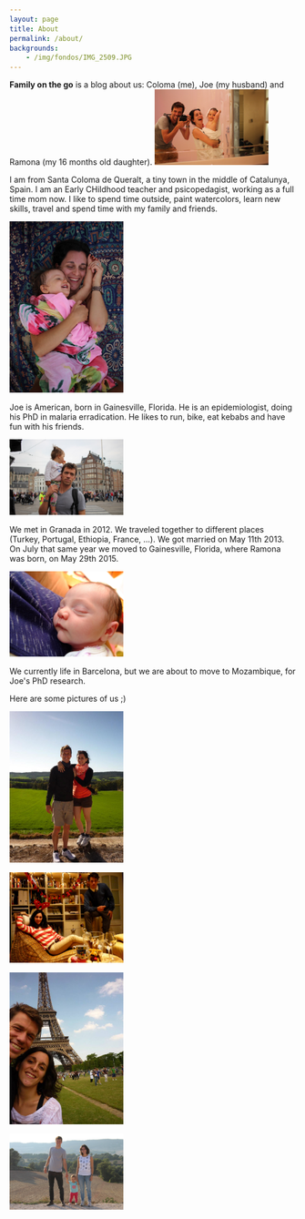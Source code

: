 ```yaml
---
layout: page
title: About
permalink: /about/
backgrounds:
    - /img/fondos/IMG_2509.JPG
---
```


**Family on the go** is a blog about us: Coloma (me), Joe (my husband) and Ramona (my 16 months old daughter).
<a href="/img/ourstory/IMG_4933.JPG"> <img border="0" alt="Caption goes here" src = "/img/ourstory/IMG_4933.JPG" width = "200"></a>


I am from Santa Coloma de Queralt, a tiny town in the middle of Catalunya, Spain. I am an Early CHildhood teacher and psicopedagist, working as a full time mom now. I like to spend time outside, paint watercolors, learn new skills, travel and spend time with my family and friends.

<a href="/img/ourstory/IMG_5457.JPG"> <img border="0" alt="Caption goes here" src = "/img/ourstory/IMG_5457.JPG" width = "200"></a>

Joe is American, born in Gainesville, Florida. He is an epidemiologist, doing his PhD in malaria erradication. He likes to run, bike, eat kebabs and have fun with his friends.

<a href="/img/ourstory/IMG_5994.JPG"> <img border="0" alt="Caption goes here" src = "/img/ourstory/IMG_5994.JPG" width = "200"></a>

We met in Granada in 2012. We traveled together to different places (Turkey, Portugal, Ethiopia, France, ...). We got married on May 11th 2013. On July that same year we moved to Gainesville, Florida, where Ramona was born, on May 29th 2015.

<a href="/img/ourstory/DSCF7311.JPG"> <img border="0" alt="Caption goes here" src = "/img/ourstory/DSCF7311.JPG" width = "200"></a>

We currently life in Barcelona, but we are about to move to Mozambique, for Joe's PhD research.

Here are some pictures of us ;)

<a href="/img/ourstory/551559_638377764128_894910500_n.jpg"> <img border="0" alt="Caption goes here" src = "/img/ourstory/551559_638377764128_894910500_n.jpg" width = "200"></a>

<a href="/img/ourstory/7Special.JPG"> <img border="0" alt="Caption goes here" src = "/img/ourstory/7Special.JPG" width = "200"></a>

<a href="/img/ourstory/1000194_10151807779086004_2010701594_n.jpg"> <img border="0" alt="Caption goes here" src = "/img/ourstory/1000194_10151807779086004_2010701594_n.jpg" width = "200"></a>

<a href="/img/ourstory/IMG_6263.JPG"> <img border="0" alt="Caption goes here" src = "/img/ourstory/IMG_6263.JPG" width = "200"></a>
